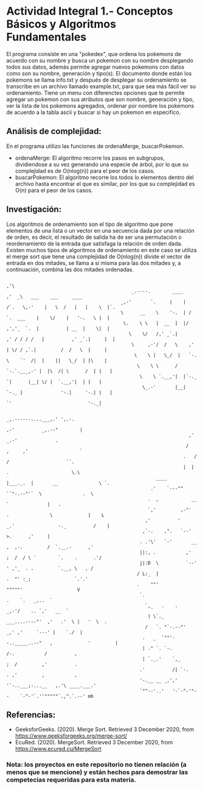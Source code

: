 # Actividad Integral 1.- Conceptos Básicos y Algoritmos Fundamentales

El programa consiste en una "pokedex", que ordena los pokemons de acuerdo con su nombre y busca un pokemon con su nombre desplegando todos sus datos, además permite agregar nuevos pokemons con datos como son su nombre, generación y tipo(s). El documento donde están los pokemons se llama info.txt y después de desplegar su ordenamiento se transcribe en un archivo llamado example.txt, para que sea más fácil ver su ordenamiento.
Tiene un menu con diferenctes opciones que te permite agregar un pokemon con sus atributos que son nombre, generación y tipo, ver la lista de los pokemons agregados, ordenar por nombre los pokemons de acuerdo a la tabla ascii y buscar si hay un pokemon en especifico.

## Análisis de complejidad: 
En el programa utilizo las funciones de ordenaMerge, buscarPokemon.
- ordenaMerge: El algoritmo recorre los pasos en subgrupos, dividiendose a su vez generando una especie de árbol, por lo que su complejidad es de O(nlog(n)) para el peor de los casos.
- buscarPokemon: El algoritmo recorre los todos lo elementos dentro del archivo hasta encontrar el que es similar, por los que su complejidad es O(n) para el peor de los casos.

## Investigación:
Los algoritmos de ordenamiento son el tipo de algoritmo que pone elementos de una lista o un vector en una secuencia dada por una relación de orden, es decir, el resultado de salida ha de ser una permutación o reordenamiento de la entrada que satisfaga la relación de orden dada. Existen muchos tipos de algoritmos de ordenamiento en este caso se utiliza el merge sort que tiene una complejidad de O(nlog(n)) divide el vector de entrada en dos mitades, se llama a sí misma para las dos mitades y, a continuación, combina las dos mitades ordenadas.

                                                                                ,'\
                                                  _.----.        ____         ,'  _\   ___    ___     ____
                                              _,-'       `.     |    |  /`.   \,-'    |   \  /   |   |    \  |`.
                                              \      __    \    '-.  | /   `.  ___    |    \/    |   '-.   \ |  |
                                               \.    \ \   |  __  |  |/    ,','_  `.  |          | __  |    \|  |
                                                 \    \/   /,' _`.|      ,' / / / /   |          ,' _`.|     |  |
                                                  \     ,-'/  /   \    ,'   | \/ / ,`.|         /  /   \  |     |
                                                   \    \ |   \_/  |   `-.  \    `'  /|  |    ||   \_/  | |\    |
                                                    \    \ \      /       `-.`.___,-' |  |\  /| \      /  | |   |
                                                     \    \ `.__,'|  |`-._    `|      |__| \/ |  `.__,'|  | |   |
                                                      \_.-'       |__|    `-._ |              '-.|     '-.| |   |
                                                                              `'                            '-._|
                                                                                                                     
                                                                            _,.------....___,.' ',.-.
                                                                         ,-'          _,.--"        |
                                                                       ,'         _.-'              .
                                                                      /   ,     ,'                   `
                                                                     .   /     /                     ``.
                                                                     |  |     .                       \.\
                                                           ____      |___._.  |       __               \ `.
                                                         .'    `---""       ``"-.--"'`  \               .  \
                                                        .  ,            __               `              |   .
                                                        `,'         ,-"'  .               \             |    L
                                                       ,'          '    _.'                -._          /    |
                                                      ,`-.    ,".   `--'                      >.      ,'     |
                                                     . .'\'   `-'       __    ,  ,-.         /  `.__.-      ,'
                                                     ||:, .           ,'  ;  /  / \ `        `.    .      .'/
                                                     j|:D  \          `--'  ' ,'_  . .         `.__, \   , /
                                                    / L:_  |                 .  "' :_;                `.'.'
                                                    .    ""'                  """""'                    V
                                                     `.                                 .    `.   _,..  `
                                                       `,_   .    .                _,-'/    .. `,'   __  `
                                                        ) \`._        ___....----"'  ,'   .'  \ |   '  \  .
                                                       /   `. "`-.--"'         _,' ,'     `---' |    `./  |
                                                      .   _  `""'--.._____..--"   ,             '         |
                                                      | ." `. `-.                /-.           /          ,
                                                      | `._.'    `,_            ;  /         ,'          .
                                                     .'          /| `-.        . ,'         ,           ,
                                                     '-.__ __ _,','    '`-..___;-...__   ,.'\ ____.___.'
                                                     `"^--'..'   '-`-^-'"--    `-^-'`.''"""""`.,^.`.--' mh

## Referencias: 
 - GeeksforGeeks. (2020). Merge Sort. Retrieved 3 December 2020, from https://www.geeksforgeeks.org/merge-sort/
 - EcuRed. (2020). MergeSort. Retrieved 3 December 2020, from https://www.ecured.cu/MergeSort
 
 ### Nota: los proyectos en este repositorio no tienen relación (a menos que se mencione) y están hechos para demostrar las competecias requeridas para esta materia.
 
